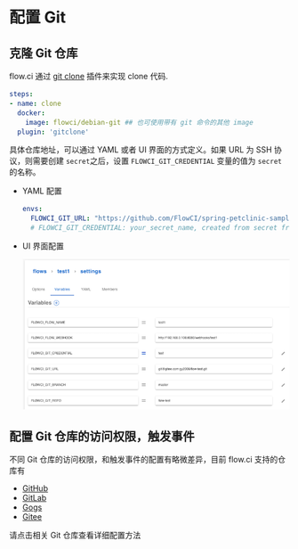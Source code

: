# 配置 Git

## 克隆 Git 仓库

flow.ci 通过 [git clone](https://github.com/flowci-plugins/gitclone) 插件来实现 clone 代码.

```yaml
steps:
- name: clone
  docker:
    image: flowci/debian-git ## 也可使用带有 git 命令的其他 image
  plugin: 'gitclone'
```

具体仓库地址，可以通过 YAML 或者 UI 界面的方式定义。如果 URL 为 SSH 协议，则需要创建 `secret`之后，设置 `FLOWCI_GIT_CREDENTIAL` 变量的值为 `secret` 的名称。

- YAML 配置

  ```yaml
  envs:
    FLOWCI_GIT_URL: "https://github.com/FlowCI/spring-petclinic-sample.git"
    # FLOWCI_GIT_CREDENTIAL: your_secret_name, created from secret from Admin Settings -> Secrets -> +
  ```

- UI 界面配置

  ![git vars](../../src/git/git_settings.png)

## 配置 Git 仓库的访问权限，触发事件

不同 Git 仓库的访问权限，和触发事件的配置有略微差异，目前 flow.ci 支持的仓库有

- [GitHub](./github.md)
- [GitLab](./gitlab.md)
- [Gogs](./gogs.md)
- [Gitee](./gitee.md)

请点击相关 Git 仓库查看详细配置方法
